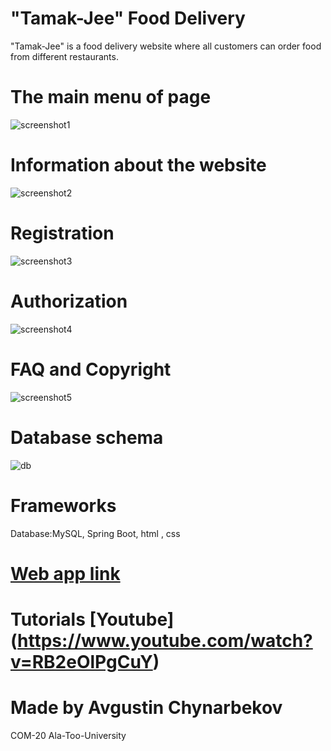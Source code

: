 # "Tamak-Jee" Food Delivery
 
 "Tamak-Jee" is a food delivery website where all customers can order food from different restaurants.
  
# The main menu of page
![screenshot1](https://user-images.githubusercontent.com/72886935/172022836-1d5801c1-dc9b-47f3-8e7d-296d3db38c65.png)

# Information about the website
 ![screenshot2](https://user-images.githubusercontent.com/72886935/172022872-7d4aba8d-34bb-4295-83f9-246dda474490.png)

# Registration
![screenshot3](https://user-images.githubusercontent.com/72886935/172022912-a2d5781f-86df-4ed8-a52c-c73e624f1111.png)

# Authorization
![screenshot4](https://user-images.githubusercontent.com/72886935/172022951-cb4adca2-63e0-45fc-83af-c1ecdc1e271c.png)

# FAQ and Copyright
![screenshot5](https://user-images.githubusercontent.com/72886935/172022990-4a997fd4-0ef1-4318-ab1e-b379ab292da8.png)

# Database schema
![db](https://user-images.githubusercontent.com/72886935/172023562-d6605d91-3154-46eb-be7b-6b7283204bf3.png)


# Frameworks
Database:MySQL, Spring Boot, html , css


# [Web app link](https://web-final-22.herokuapp.com)

# Tutorials [Youtube] (https://www.youtube.com/watch?v=RB2eOlPgCuY)
# Made by Avgustin Chynarbekov
COM-20 Ala-Too-University 

